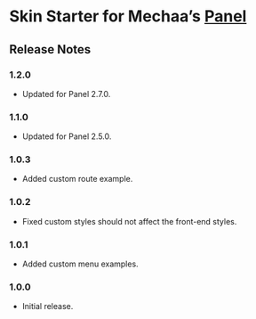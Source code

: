 Skin Starter for Mechaa&rsquo;s [Panel](https://github.com/mecha-cms/x.panel)
=============================================================================

Release Notes
-------------

### 1.2.0

 - Updated for Panel 2.7.0.

### 1.1.0

 - Updated for Panel 2.5.0.

### 1.0.3

 - Added custom route example.

### 1.0.2

 - Fixed custom styles should not affect the front-end styles.

### 1.0.1

 - Added custom menu examples.

### 1.0.0

 - Initial release.